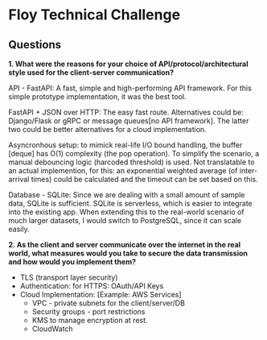 # Floy Technical Challenge

## Questions

**1. What were the reasons for your choice of API/protocol/architectural style used for the client-server communication?**

API - FastAPI: A fast, simple and high-performing API framework. For this simple prototype implementation, it
was the best tool.

FastAPI + JSON over HTTP: The easy fast route.
Alternatives could be: Django/Flask or gRPC or message queues[no API framework]. The latter two could be better alternatives for a cloud implementation.

Asyncronhous setup: to mimick real-life I/O bound handling, the buffer [deque] has O(1) complexity (the pop operation).
To simplify the scenario, a manual debouncing logic (harcoded threshold) is used. Not translatable to an actual implemention, for this: an exponential weighted average (of inter-arrival times) could be calculated and the timeout can be set based on this.

Database - SQLite: Since we are dealing with a small amount of sample data, SQLite is sufficient. SQLite is serverless, which is easier to integrate into the existing app. When extending this to the real-world scenario of much larger datasets, I would switch to PostgreSQL, since it can scale easily.


**2.  As the client and server communicate over the internet in the real world, what measures would you take to secure the data transmission and how would you implement them?**

- TLS (transport layer security)
- Authentication: for HTTPS: OAuth/API Keys
- Cloud Implementation: [Example: AWS Services]
    * VPC - private subnets for the client/server/DB
    * Security groups - port restrictions
    * KMS to manage encryption at rest.
    * CloudWatch